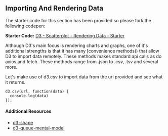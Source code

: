 ## Importing And Rendering Data 

The starter code for this section has been provided so please fork the following codepen: 

**Starter Code:** [D3 - Scatterplot - Rendering Data - Starter](https://codepen.io/jkeohan/pen/RQPEox?editors=0010)

Although D3's main focus is rendering charts and graphs, one of it's additional strengths is that it has many [convenience methods() that allow D3 to import data remotely. These methods makes standard api calls as do axios and fetch. These methods range from .json to .csv, .tsv and several more. 

Let's make use of d3.csv to import data from the url provided and see what it returns. 

```
d3.csv(url, function(data) {
  console.log(data)
});
```



#### Additional Resources

- [d3-shape](https://github.com/d3/d3-shape)
- [d3-queue-mental-model](https://macwright.org/2016/12/09/a-d3-queue-mental-model.html)
